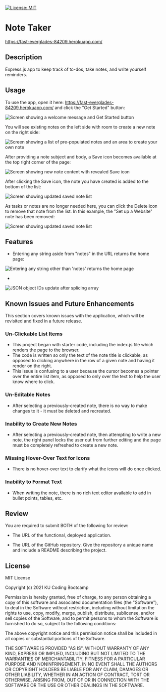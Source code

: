 [![License: MIT](https://img.shields.io/badge/License-MIT-yellow.svg)](https://opensource.org/licenses/MIT)

# Note Taker
https://fast-everglades-84209.herokuapp.com/

## Description
Express.js app to keep track of to-dos, take notes, and write yourself reminders.

## Usage
To use the app, open it here: https://fast-everglades-84209.herokuapp.com/ and click the "Get Started" button:

<img alt="Screen showing a welcome message and Get Started button" src="public/assets/images/start-page.PNG"/>

You will see existing notes on the left side with room to create a new note on the right side:

<img alt="Screen showing a list of pre-populated notes and an area to create your own note" src="public/assets/images/new-page.PNG"/>

After providing a note subject and body, a Save icon becomes available at the top right corner of the page:

<img alt="Screen showing new note content with revealed Save icon" src="public/assets/images/new-note.PNG"/>

After clicking the Save icon, the note you have created is added to the bottom of the list:

<img alt="Screen showing updated saved note list" src="public/assets/images/updated-list.PNG"/>

As tasks or notes are no longer needed here, you can click the Delete icon to remove that note from the list. In this example, the "Set up a Website" note has been removed:

<img alt="Screen showing updated saved note list" src="public/assets/images/deleted-note.PNG"/>


## Features
* Entering any string aside from "notes" in the URL returns the home page:
<img alt="Entering any string other than 'notes' returns the home page" src="public/assets/images/fuzzy-home.PNG"/>

* 
<img alt="JSON object IDs update after splicing array" src="public/assets/images/api-notes-after-deletion.PNG"/>

## Known Issues and Future Enhancements
This section covers known issues with the application, which will be revisited and fixed in a future release.

### Un-Clickable List Items
* This project began with starter code, including the index.js file which renders the page to the browser.
* The code is written so only the text of the note title is clickable, as opposed to clicking anywhere in the row of a given note and having it render on the right.
* This issue is confusing to a user because the cursor becomes a pointer over the entire list item, as opposed to only over the text to help the user know where to click.

### Un-Editable Notes
* After selecting a previously-created note, there is no way to make changes to it - it must be deleted and recreated.

### Inability to Create New Notes
* After selecting a previously-created note, then attempting to write a new note, the right panel locks the user out from further editing and the page must be completely refreshed to create a new note. 

### Missing Hover-Over Text for Icons
* There is no hover-over text to clarify what the icons will do once clicked.

### Inability to Format Text
* When writing the note, there is no rich text editor available to add in bullet points, tables, etc.


## Review

You are required to submit BOTH of the following for review:

* The URL of the functional, deployed application.

* The URL of the GitHub repository. Give the repository a unique name and include a README describing the project.


## License

MIT License

Copyright (c) 2021 KU Coding Bootcamp

Permission is hereby granted, free of charge, to any person obtaining a copy
of this software and associated documentation files (the "Software"), to deal
in the Software without restriction, including without limitation the rights
to use, copy, modify, merge, publish, distribute, sublicense, and/or sell
copies of the Software, and to permit persons to whom the Software is
furnished to do so, subject to the following conditions:

The above copyright notice and this permission notice shall be included in all
copies or substantial portions of the Software.

THE SOFTWARE IS PROVIDED "AS IS", WITHOUT WARRANTY OF ANY KIND, EXPRESS OR
IMPLIED, INCLUDING BUT NOT LIMITED TO THE WARRANTIES OF MERCHANTABILITY,
FITNESS FOR A PARTICULAR PURPOSE AND NONINFRINGEMENT. IN NO EVENT SHALL THE
AUTHORS OR COPYRIGHT HOLDERS BE LIABLE FOR ANY CLAIM, DAMAGES OR OTHER
LIABILITY, WHETHER IN AN ACTION OF CONTRACT, TORT OR OTHERWISE, ARISING FROM,
OUT OF OR IN CONNECTION WITH THE SOFTWARE OR THE USE OR OTHER DEALINGS IN THE
SOFTWARE.

